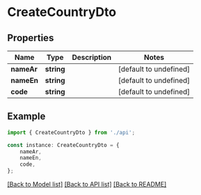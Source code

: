 # CreateCountryDto


## Properties

Name | Type | Description | Notes
------------ | ------------- | ------------- | -------------
**nameAr** | **string** |  | [default to undefined]
**nameEn** | **string** |  | [default to undefined]
**code** | **string** |  | [default to undefined]

## Example

```typescript
import { CreateCountryDto } from './api';

const instance: CreateCountryDto = {
    nameAr,
    nameEn,
    code,
};
```

[[Back to Model list]](../README.md#documentation-for-models) [[Back to API list]](../README.md#documentation-for-api-endpoints) [[Back to README]](../README.md)
